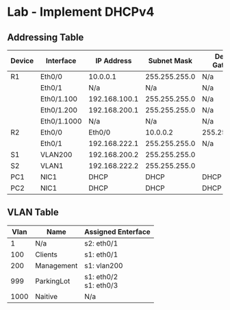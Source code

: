 # Lab - Implement DHCPv4
## Addressing Table

| Device    | Interface | IP Address| Subnet Mask  | Default Gateway  |
|-----------|-----------|-----------|--------------|------------------|
|R1		    	|Eth0/0     | 10.0.0.1  | 255.255.255.0|		N/a		  |
|		      	|Eth0/1	    |	N/a	    	|		N/a	   |		N/a		  |
|		      	|Eth0/1.100 	|192.168.100.1| 255.255.255.0|		N/a		  |
|	      		|Eth0/1.200   |192.168.200.1|	255.255.255.0		   |		N/a		  |
|		      	|Eth0/1.1000   |N/a        |  N/a		   |		N/a		  |
|R2         |Eth0/0     |Eth0/0     | 10.0.0.2  | 255.255.255.0|		N/a		  |
|		      	|Eth0/1   	|192.168.222.1 |255.255.255.0|		N/a		  |
|S1		    	|VLAN200    |192.168.200.2|255.255.255.0|				  |
|S2		    	|VLAN1      |192.168.222.2|255.255.255.0|				  |
|PC1		    |NIC1 	    |DHCP       |DHCP		   |DHCP			  |
|PC2	    	|NIC1       |DHCP       |DHCP		   |DHCP			  |


## VLAN Table

|Vlan|Name|Assigned Enterface|
|-|-|-|
|1|N/a| s2: eth0/1|
|100|Clients|s1: eth0/1|
|200|Management|s1: vlan200|
|999|ParkingLot|s1: eth0/2 <br> s1: eth0/3|
|1000|Naitive|N/a|
